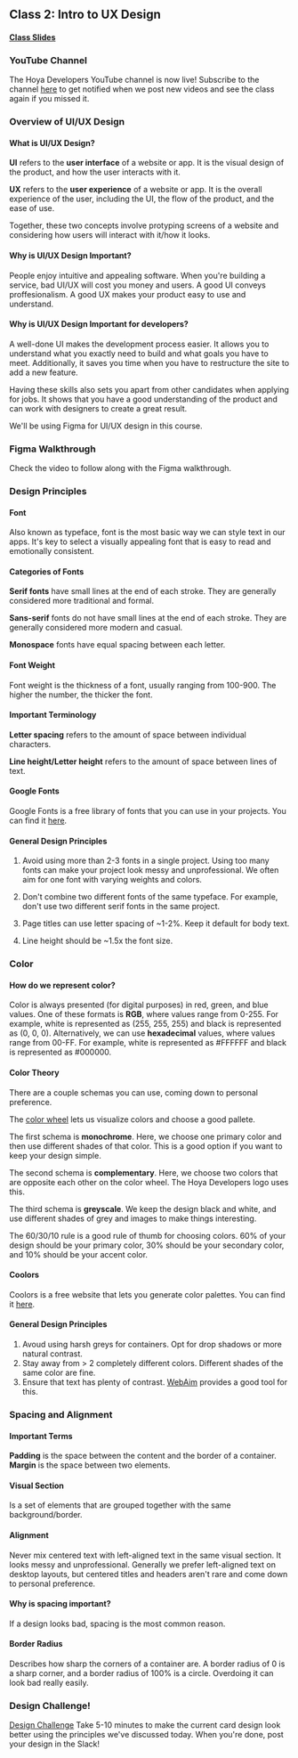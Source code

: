 ## Class 2: Intro to UX Design

#### [Class Slides](https://docs.google.com/presentation/d/1RlpsFzfNMQnepSVlpu5wqU2cuNCY2S79H1cJ0BBCmWA/edit?usp=sharing)

### YouTube Channel
The Hoya Developers YouTube channel is now live! Subscribe to the channel [here](https://www.youtube.com/@HoyaDevelopers) to get notified when we post new videos and see the class again if you missed it.

### Overview of UI/UX Design

#### What is UI/UX Design?
**UI** refers to the **user interface** of a website or app. It is the visual design of the product, and how the user interacts with it.

**UX** refers to the **user experience** of a website or app. It is the overall experience of the user, including the UI, the flow of the product, and the ease of use.

Together, these two concepts involve protyping screens of a website and considering how users will interact with it/how it looks.

#### Why is UI/UX Design Important?
People enjoy intuitive and appealing software. When you're building a service, bad UI/UX will cost you money and users. A good UI conveys proffesionalism. A good UX makes your product easy to use and understand.

#### Why is UI/UX Design Important for developers?
A well-done UI makes the development process easier. It allows you to understand what you exactly need to build and what goals you have to meet. Additionally, it saves you time when you have to restructure the site to add a new feature.

Having these skills also sets you apart from other candidates when applying for jobs. It shows that you have a good understanding of the product and can work with designers to create a great result.

We'll be using Figma for UI/UX design in this course.

### Figma Walkthrough
Check the video to follow along with the Figma walkthrough.

### Design Principles

#### Font
Also known as typeface, font is the most basic way we can style text in our apps. It's key to select a visually appealing font that is easy to read and emotionally consistent.

#### Categories of Fonts
**Serif fonts** have small lines at the end of each stroke. They are generally considered more traditional and formal.

**Sans-serif** fonts do not have small lines at the end of each stroke. They are generally considered more modern and casual.

**Monospace** fonts have equal spacing between each letter.

#### Font Weight
Font weight is the thickness of a font, usually ranging from 100-900. The higher the number, the thicker the font.

#### Important Terminology
**Letter spacing** refers to the amount of space between individual characters.

**Line height/Letter height** refers to the amount of space between lines of text.

#### Google Fonts
Google Fonts is a free library of fonts that you can use in your projects. You can find it [here](https://fonts.google.com/).

#### General Design Principles
1. Avoid using more than 2-3 fonts in a single project. Using too many fonts can make your project look messy and unprofessional. We often aim for one font with varying weights and colors.

2. Don't combine two different fonts of the same typeface. For example, don't use two different serif fonts in the same project.

3. Page titles can use letter spacing of ~1-2%. Keep it default for body text.

4. Line height should be ~1.5x the font size.

### Color
#### How do we represent color?
Color is always presented (for digital purposes) in red, green, and blue values. One of these formats is **RGB**, where values range from 0-255. For example, white is represented as (255, 255, 255) and black is represented as (0, 0, 0). Alternatively, we can use **hexadecimal** values, where values range from 00-FF. For example, white is represented as #FFFFFF and black is represented as #000000.

#### Color Theory
There are a couple schemas you can use, coming down to personal preference.

The [color wheel](https://hgtvhome.sndimg.com/content/dam/images/hgtv/fullset/2011/7/18/0/HGTV_Color-Wheel-Full_s4x3.jpg.rend.hgtvcom.1280.1280.suffix/1400967008479.jpeg) lets us visualize colors and choose a good pallete.

The first schema is **monochrome**. Here, we choose one primary color and then use different shades of that color. This is a good option if you want to keep your design simple.

The second schema is **complementary**. Here, we choose two colors that are opposite each other on the color wheel. The Hoya Developers logo uses this.

The third schema is **greyscale**. We keep the design black and white, and use different shades of grey and images to make things interesting.

The 60/30/10 rule is a good rule of thumb for choosing colors. 60% of your design should be your primary color, 30% should be your secondary color, and 10% should be your accent color.

#### Coolors
Coolors is a free website that lets you generate color palettes. You can find it [here](https://coolors.co/).

#### General Design Principles
1. Avoud using harsh greys for containers. Opt for drop shadows or more natural contrast.
2. Stay away from > 2 completely different colors. Different shades of the same color are fine.
3. Ensure that text has plenty of contrast. [WebAim](https://webaim.org/resources/contrastchecker/) provides a good tool for this.

### Spacing and Alignment
#### Important Terms
**Padding** is the space between the content and the border of a container.
**Margin** is the space between two elements.

#### Visual Section
Is a set of elements that are grouped together with the same background/border.

#### Alignment
Never mix centered text with left-aligned text in the same visual section. It looks messy and unprofessional. Generally we prefer left-aligned text on desktop layouts, but centered titles and headers aren't rare and come down to personal preference.

#### Why is spacing important?
If a design looks bad, spacing is the most common reason.

#### Border Radius
Describes how sharp the corners of a container are. A border radius of 0 is a sharp corner, and a border radius of 100% is a circle. Overdoing it can look bad really easily.

### Design Challenge!
[Design Challenge](https://www.figma.com/community/file/1334582371953996066/lecture-1-2-design-challenge)
Take 5-10 minutes to make the current card design look better using the principles we've discussed today. When you're done, post your design in the Slack!